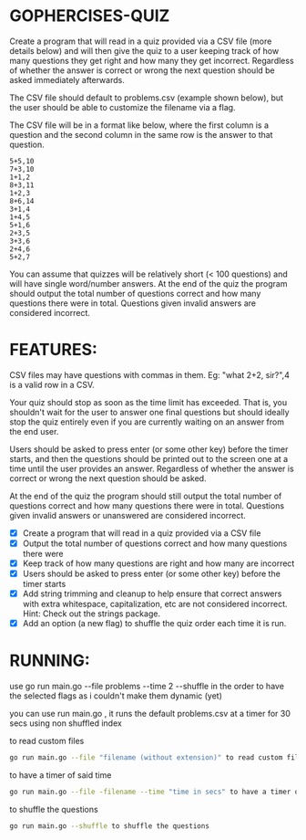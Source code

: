 
#  GOPHERCISES-QUIZ


Create a program that will read in a quiz provided via a CSV file (more details below) and will then give the quiz to a user keeping track of how many questions they get right and how many they get incorrect. Regardless of whether the answer is correct or wrong the next question should be asked immediately afterwards.

The CSV file should default to problems.csv (example shown below), but the user should be able to customize the filename via a flag.

The CSV file will be in a format like below, where the first column is a question and the second column in the same row is the answer to that question.

```csv
5+5,10
7+3,10
1+1,2
8+3,11
1+2,3
8+6,14
3+1,4
1+4,5
5+1,6
2+3,5
3+3,6
2+4,6
5+2,7
```

You can assume that quizzes will be relatively short (< 100 questions) and will have single word/number answers.
At the end of the quiz the program should output the total number of questions correct and how many questions there were in total.
Questions given invalid answers are considered incorrect.

# FEATURES:
CSV files may have questions with commas in them. Eg: "what 2+2, sir?",4 is a valid row in a CSV.


Your quiz should stop as soon as the time limit has exceeded. That is, you shouldn't wait for the user to answer one final questions but should ideally stop the quiz entirely even if you are currently waiting on an answer from the end user.

Users should be asked to press enter (or some other key) before the timer starts, and then the questions should be printed out to the screen one at a time until the user provides an answer. Regardless of whether the answer is correct or wrong the next question should be asked.

At the end of the quiz the program should still output the total number of questions correct and how many questions there were in total. Questions given invalid answers or unanswered are considered incorrect.
- [x] Create a program that will read in a quiz provided via a CSV file
- [x] Output the total number of questions correct and how many questions there were
- [x] Keep track of how many questions are right and how many are incorrect
- [x] Users should be asked to press enter (or some other key) before the timer starts
- [x] Add string trimming and cleanup to help ensure that correct answers with extra whitespace, capitalization, etc are not considered incorrect. Hint: Check out the strings package.
- [x] Add an option (a new flag) to shuffle the quiz order each time it is run.

# RUNNING:

use go run main.go --file problems --time 2 --shuffle in the order to have the selected flags as i couldn't make them dynamic (yet)

you can use run main.go , it runs the default problems.csv at a timer for 30 secs using non shuffled index


to read custom files

```bash
go run main.go --file "filename (without extension)" to read custom files
```

to have a timer of said time

```bash
go run main.go --file -filename --time "time in secs" to have a timer of said time
```


to shuffle the questions

```bash
go run main.go --shuffle to shuffle the questions
```
##
